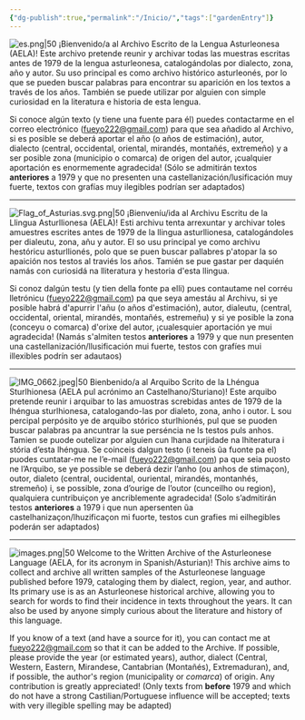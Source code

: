 ```yaml
---
{"dg-publish":true,"permalink":"/Inicio/","tags":["gardenEntry"]}
---
```




![es.png|50](/img/user/zzzzzzmedia/es.png)
¡Bienvenido/a al Archivo Escrito de la Lengua Asturleonesa (AELA)! 
Este archivo pretende reunir y archivar todas las muestras escritas antes de 1979 de la lengua asturleonesa, catalogándolas por dialecto, zona, año y autor.
Su uso principal es como archivo histórico asturleonés, por lo que se pueden buscar palabras para encontrar su aparición en los textos a través de los años. También se puede utilizar por alguien con simple curiosidad en la literatura e historia de esta lengua.

Si conoce algún texto (y tiene una fuente para él) puedes contactarme en el correo electrónico (fueyo222@gmail.com) para que sea añadido al Archivo, si es posible se deberá aportar el año (o años de estimación), autor, dialecto (central, occidental, oriental, mirandés, montañés, extremeño) y a ser posible zona (municipio o comarca) de origen del autor, ¡cualquier aportación es enormemente agradecida! (Sólo se admitirán textos **anteriores** a 1979 y que no presenten una castellanización/lusificación muy fuerte, textos con grafías muy ilegibles podrían ser adaptados)


---


![Flag_of_Asturias.svg.png|50](/img/user/zzzzzzmedia/Flag_of_Asturias.svg.png)
¡Bienveníu/ida al Archivu Escritu de la Llingua Asturllionesa (AELA)!
Esti archivu tenta arrexuntar y archivar toles amuestres escrites antes de 1979 de la llingua asturllionesa, catalogándoles per dialeutu, zona, añu y autor.
El so usu principal ye como archivu hestóricu asturllionés, polo que se puen buscar pallabres p'atopar la so apaición nos testos al traviés los años. Tamién se pue gastar per daquién namás con curiosidá na lliteratura y hestoria d'esta llingua.

Si conoz dalgún testu (y tien della fonte pa elli) pues contautame nel corréu lletrónicu (fueyo222@gmail.com) pa que seya amestáu al Archivu, si ye posible habrá d'apurrir l'añu (o años d'estimación), autor, dialeutu, (central, occidental, oriental, mirandés, montañés, estremeñu) y si ye posible la zona (conceyu o comarca) d'orixe del autor, 
¡cualesquier aportación ye mui agradecida! (Namás s'almiten testos **anteriores** a 1979 y que nun presenten una castellanización/llusificación mui fuerte, testos con grafíes mui illexibles podrín ser adautaos)

---

![IMG_0662.jpeg|50](/img/user/zzzzzzmedia/IMG_0662.jpeg)
Bienbenido/a al Arquibo Scrito de la Lhéngua Sturlhionesa (AELA pul acrónimo an Castelhano/Sturiano)! Este arquibo pretende reunir i arquibar to las amuostras screbidas antes de 1979 de la lhéngua sturlhionesa, catalogando-las por dialeto, zona, anho i outor. L sou percipal perpósito ye de arquibo stórico sturlhionés, pul que se puoden buscar palabras pa ancuntrar la sue perséncia ne ls testos puls anhos. Tamien se puode outelizar por alguien cun lhana curjidade na lhiteratura i stória d’esta lhéngua. Se coinceis dalgun testo (i teneis ũa fuonte pa el) puodes cuntatar-me ne l’e-mail (fueyo222@gmail.com) pa que seia puosto ne l’Arquibo, se ye possible se deberá dezir l’anho (ou anhos de stimaçon), outor, dialeto (central, oucidental, ouriental, mirandés, montanhés, stremeño) i, se possible, zona d’ourige de l’outor (cunceilho ou region), qualquiera cuntribuiçon ye ancriblemente agradecida! (Solo s’admitirán testos **anteriores** a 1979 i que nun apersenten ũa castelhanizaçon/lhuzificaçon mi fuorte, testos cun grafies mi eilhegibles poderán ser adaptados)

---

![images.png|50](/img/user/zzzzzzmedia/images.png)
Welcome to the Written Archive of the Asturleonese Language (AELA, for its acronym in Spanish/Asturian)!
This archive aims to collect and archive all written samples of the Asturleonese language published before 1979, cataloging them by dialect, region, year, and author.
Its primary use is as an Asturleonese historical archive, allowing you to search for words to find their incidence in texts throughout the years. It can also be used by anyone simply curious about the literature and history of this language.

If you know of a text (and have a source for it), you can contact me at fueyo222@gmail.com so that it can be added to the Archive. If possible, please provide the year (or estimated years), author, dialect (Central, Western, Eastern, Mirandese, Cantabrian (Montañés), Extremaduran), and, if possible, the author's region (municipality or *comarca*) of origin. Any contribution is greatly appreciated! (Only texts from **before** 1979 and which do not have a strong Castilian/Portuguese influence will be accepted; texts with very illegible spelling may be adapted)
